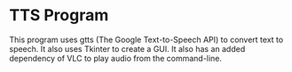 # TTS Program
This program uses gtts (The Google Text-to-Speech API) to convert text to speech.
It also uses Tkinter to create a GUI.
It also has an added dependency of VLC to play audio from the command-line.
